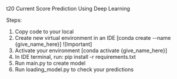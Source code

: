 t20 Current Score Prediction Using Deep Learning

Steps:
1. Copy code to your local
2. Create new virtual environment in an IDE [conda create --name {give_name_here}] ![Important]
3. Activate your environment [conda activate {give_name_here}]
4. In IDE terminal, run:
    pip install -r requirements.txt
5. Run main.py to create model
6. Run loading_model.py to check your predictions
